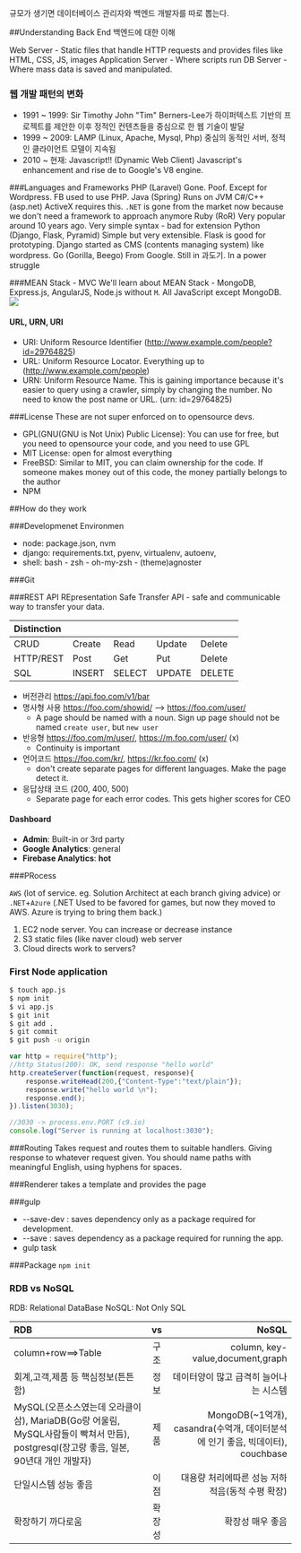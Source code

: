 

규모가 생기면 데이터베이스 관리자와 백엔드 개발자를 따로 뽑는다. 

##Understanding Back End 백엔드에 대한 이해


Web Server - Static files that handle HTTP requests and provides files like HTML, CSS, JS, images
Application Server - Where scripts run
DB Server - Where mass data is saved and manipulated.

### 웹 개발 패턴의 변화

- 1991 ~ 1999: Sir Timothy John "Tim" Berners-Lee가 하이퍼텍스트 기반의 프로젝트를 제안한 이후 정적인 컨텐츠들을 중심으로 한 웹 기술이 발달
- 1999 ~ 2009: LAMP (Linux, Apache, Mysql, Php) 중심의 동적인 서버, 정적인 클라이언트 모델이 지속됨
- 2010 ~ 현재: Javascript!! (Dynamic Web Client) Javascript's enhancement and rise de to Google's V8 engine. 

###Languages and Frameworks
PHP (Laravel) Gone. Poof. Except for Wordpress. FB used to use PHP.
Java (Spring) Runs on JVM
C#/C++ (asp.net) ActiveX requires this. `.NET` is gone from the market now because we don't need a framework to approach anymore
Ruby (RoR) Very popular around 10 years ago. Very simple syntax - bad for extension
Python (Django, Flask, Pyramid) Simple but very extensible. Flask is good for prototyping. Django started as CMS (contents managing system) like wordpress.
Go (Gorilla, Beego) From Google. Still in 과도기. In a power struggle

###MEAN Stack - MVC
We'll learn about MEAN Stack - MongoDB, Express.js, AngularJS, Node.js without `M`.
All JavaScript except MongoDB. 
![](http://res.cloudinary.com/meshfields/image/upload/v1418290557/mean-stack-mean-detail_bkepvb.png)


#### URL, URN, URI

- URI: Uniform Resource Identifier
(http://www.example.com/people?id=29764825)
- URL: Uniform Resource Locator. Everything up to 
(http://www.example.com/people)
- URN: Uniform Resource Name. This is gaining importance because it's easier to query using a crawler, simply by changing the number. No need to know the post name or URL.
(urn: id=29764825)

###License
These are not super enforced on to opensource devs.
- GPL(GNU(GNU is Not Unix) Public License): You can use for free, but you need to opensource your code, and you need to use GPL
- MIT License: open for almost everything
- FreeBSD: Similar to MIT, you can claim ownership for the code. If someone makes money out of this code, the money partially belongs to the author
- NPM

##How do they work

###Developmenet Environmen
- node: package.json, nvm
- django: requirements.txt, pyenv, virtualenv, autoenv,
- shell: bash - zsh - oh-my-zsh - (theme)agnoster

###Git


###REST API
REpresentation Safe Transfer API - safe and communicable way to transfer your data.

| Distinction |   |       |       |       |
|:--------|:------|:------|:------|:------|
|CRUD	  |Create |Read   | Update| Delete|
|HTTP/REST|Post   |Get    | Put   | Delete|
|SQL	  |INSERT |SELECT | UPDATE| DELETE|



- 버전관리 https://api.foo.com/v1/bar
- 명사형 사용 https://foo.com/showid/ --> https://foo.com/user/
	- A page should be named with a noun. Sign up page should not be named `create user`, but `new user`
- 반응형 https://foo.com/m/user/, https://m.foo.com/user/ (x)
	- Continuity is important
- 언어코드 https://foo.com/kr/, https://kr.foo.com/ (x)
	- don't create separate pages for different languages. Make the page detect it.
- 응답상태 코드 (200, 400, 500)
	- Separate page for each error codes. This gets higher scores for CEO

#### Dashboard

- **Admin**: Built-in or 3rd party
- **Google Analytics**: general
- **Firebase Analytics**: **hot**

###PRocess

`AWS` (lot of service. eg. Solution Architect at each branch giving advice) or `.NET`+`Azure` (.NET Used to be favored for games, but now they moved to AWS. Azure is trying to bring them back.)
1. EC2 node server. You can increase or decrease instance
1. S3 static files (like naver cloud) web server
1. Cloud directs work to servers?


### First Node application

```sh
$ touch app.js
$ npm init
$ vi app.js
$ git init
$ git add .
$ git commit
$ git push -u origin
```

```js
var http = require("http");
//http Status(200): OK, send response "hello world"
http.createServer(function(request, response){
    response.writeHead(200,{"Content-Type":"text/plain"});
    response.write("hello world \n");
    response.end();
}).listen(3030);

//3030 -> process.env.PORT (c9.io)
console.log("Server is running at localhost:3030");
```

###Routing
Takes request and routes them to suitable handlers.
Giving response to whatever request given.
You should name paths with meaningful English, using hyphens for spaces.

###Renderer
takes a template and provides the page

###gulp
- --save-dev : saves dependency only as a package required for development.
- --save : saves dependency as a package required for running the app.
- gulp task

###Package
`npm init`

### RDB vs NoSQL
RDB: Relational DataBase
NoSQL: Not Only SQL

| RDB | vs | NoSQL|
|:----|:--:|-----:|
|column+row==>Table|구조|column, key-value,document,graph|
|회계,고객,제품 등 핵심정보(튼튼함)|정보|데이터양이 많고 급격히 늘어나는 시스템|
|MySQL(오픈소스였는데 오라클이 삼), MariaDB(Go랑 어울림, MySQL사람들이 빡쳐서 만듬), postgresql(장고랑 좋음, 일본, 90년대 개인 개발자)|제품|MongoDB(~1억개), casandra(수억개, 데이터분석에 인기 좋음, 빅데이터), couchbase|
|단일시스템 성능 좋음|이점|대용량 처리에따른 성능 저하 적음(동적 수평 확장)|
|확장하기 까다로움|확장성|확장성 매우 좋음|